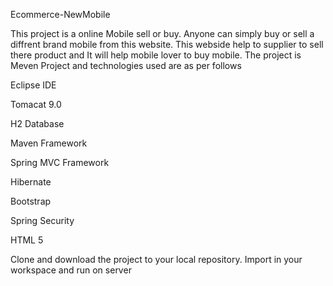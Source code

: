 Ecommerce-NewMobile


This project is a online Mobile sell or buy. 
Anyone can simply buy or sell a diffrent brand mobile from this website. 
This webside help to supplier to sell there product and It will help mobile lover to buy mobile.
The project is Meven Project and technologies used are as per follows

Eclipse IDE

Tomacat 9.0

H2 Database

Maven Framework

Spring MVC Framework

Hibernate

Bootstrap

Spring Security

HTML 5

Clone and download the project to your local repository. Import in your workspace and run on server



